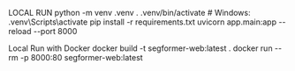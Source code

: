 LOCAL RUN
python -m venv .venv
. .venv/bin/activate # Windows: .venv\Scripts\activate
pip install -r requirements.txt
uvicorn app.main:app --reload --port 8000

Local Run with Docker
docker build -t segformer-web:latest .
docker run --rm -p 8000:80 segformer-web:latest